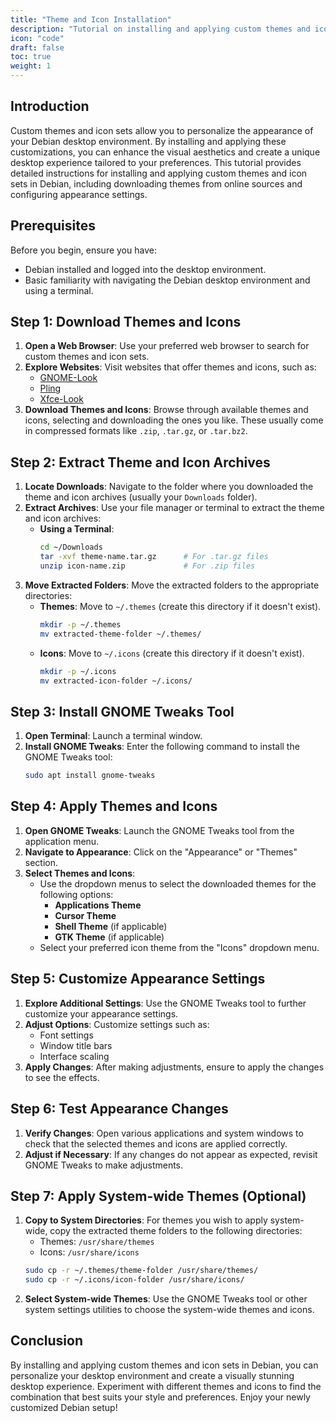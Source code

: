 ```yaml
---
title: "Theme and Icon Installation"
description: "Tutorial on installing and applying custom themes and icon sets in Debian, including downloading themes from online sources and configuring appearance settings."
icon: "code"
draft: false
toc: true
weight: 1
---
```


## Introduction

Custom themes and icon sets allow you to personalize the appearance of your Debian desktop environment. By installing and applying these customizations, you can enhance the visual aesthetics and create a unique desktop experience tailored to your preferences. This tutorial provides detailed instructions for installing and applying custom themes and icon sets in Debian, including downloading themes from online sources and configuring appearance settings.

## Prerequisites

Before you begin, ensure you have:

- Debian installed and logged into the desktop environment.
- Basic familiarity with navigating the Debian desktop environment and using a terminal.

## Step 1: Download Themes and Icons

1. **Open a Web Browser**: Use your preferred web browser to search for custom themes and icon sets.
2. **Explore Websites**: Visit websites that offer themes and icons, such as:
   - [GNOME-Look](https://www.gnome-look.org)
   - [Pling](https://www.pling.com)
   - [Xfce-Look](https://www.xfce-look.org)
3. **Download Themes and Icons**: Browse through available themes and icons, selecting and downloading the ones you like. These usually come in compressed formats like `.zip`, `.tar.gz`, or `.tar.bz2`.

## Step 2: Extract Theme and Icon Archives

1. **Locate Downloads**: Navigate to the folder where you downloaded the theme and icon archives (usually your `Downloads` folder).
2. **Extract Archives**: Use your file manager or terminal to extract the theme and icon archives:
   - **Using a Terminal**:
     ```bash
     cd ~/Downloads
     tar -xvf theme-name.tar.gz      # For .tar.gz files
     unzip icon-name.zip             # For .zip files
     ```
3. **Move Extracted Folders**: Move the extracted folders to the appropriate directories:
   - **Themes**: Move to `~/.themes` (create this directory if it doesn't exist).
     ```bash
     mkdir -p ~/.themes
     mv extracted-theme-folder ~/.themes/
     ```
   - **Icons**: Move to `~/.icons` (create this directory if it doesn't exist).
     ```bash
     mkdir -p ~/.icons
     mv extracted-icon-folder ~/.icons/
     ```

## Step 3: Install GNOME Tweaks Tool

1. **Open Terminal**: Launch a terminal window.
2. **Install GNOME Tweaks**: Enter the following command to install the GNOME Tweaks tool:
   ```bash
   sudo apt install gnome-tweaks
   ```

## Step 4: Apply Themes and Icons

1. **Open GNOME Tweaks**: Launch the GNOME Tweaks tool from the application menu.
2. **Navigate to Appearance**: Click on the "Appearance" or "Themes" section.
3. **Select Themes and Icons**:
   - Use the dropdown menus to select the downloaded themes for the following options:
     - **Applications Theme**
     - **Cursor Theme**
     - **Shell Theme** (if applicable)
     - **GTK Theme** (if applicable)
   - Select your preferred icon theme from the "Icons" dropdown menu.

## Step 5: Customize Appearance Settings

1. **Explore Additional Settings**: Use the GNOME Tweaks tool to further customize your appearance settings.
2. **Adjust Options**: Customize settings such as:
   - Font settings
   - Window title bars
   - Interface scaling
3. **Apply Changes**: After making adjustments, ensure to apply the changes to see the effects.

## Step 6: Test Appearance Changes

1. **Verify Changes**: Open various applications and system windows to check that the selected themes and icons are applied correctly.
2. **Adjust if Necessary**: If any changes do not appear as expected, revisit GNOME Tweaks to make adjustments.

## Step 7: Apply System-wide Themes (Optional)

1. **Copy to System Directories**: For themes you wish to apply system-wide, copy the extracted theme folders to the following directories:
   - Themes: `/usr/share/themes`
   - Icons: `/usr/share/icons`
   ```bash
   sudo cp -r ~/.themes/theme-folder /usr/share/themes/
   sudo cp -r ~/.icons/icon-folder /usr/share/icons/
   ```
2. **Select System-wide Themes**: Use the GNOME Tweaks tool or other system settings utilities to choose the system-wide themes and icons.

## Conclusion

By installing and applying custom themes and icon sets in Debian, you can personalize your desktop environment and create a visually stunning desktop experience. Experiment with different themes and icons to find the combination that best suits your style and preferences. Enjoy your newly customized Debian setup!